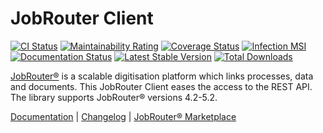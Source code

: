 # JobRouter Client

[![CI Status](https://github.com/brotkrueml/jobrouter-client/workflows/CI/badge.svg?branch=master)](https://github.com/brotkrueml/jobrouter-client/actions?query=workflow%3ACI)
[![Maintainability Rating](https://sonarcloud.io/api/project_badges/measure?project=jobrouter-client&metric=sqale_rating)](https://sonarcloud.io/dashboard?id=jobrouter-client)
[![Coverage Status](https://coveralls.io/repos/github/brotkrueml/jobrouter-client/badge.svg?branch=master)](https://coveralls.io/github/brotkrueml/jobrouter-client?branch=master)
[![Infection MSI](https://badge.stryker-mutator.io/github.com/brotkrueml/jobrouter-client/master)](https://infection.github.io/)
[![Documentation Status](https://readthedocs.org/projects/jobrouter-client/badge/?version=latest)](https://jobrouter-client.readthedocs.io/en/latest/?badge=latest)
[![Latest Stable Version](https://img.shields.io/packagist/v/brotkrueml/jobrouter-client.svg?label=stable)](https://packagist.org/packages/brotkrueml/jobrouter-client)
[![Total Downloads](https://img.shields.io/packagist/dt/brotkrueml/jobrouter-client.svg)](https://packagist.org/packages/brotkrueml/jobrouter-client)

[JobRouter®](https://www.jobrouter.com/) is a scalable digitisation platform which links processes, data and documents.
This JobRouter Client eases the access to the REST API. The library supports JobRouter® versions 4.2-5.2.

[Documentation](https://jobrouter-client.readthedocs.io/) |
[Changelog](https://github.com/brotkrueml/jobrouter-client/blob/master/CHANGELOG.md) |
[JobRouter® Marketplace](https://marketplace.jobrouter.com/en/product/jobrouter-client/)
